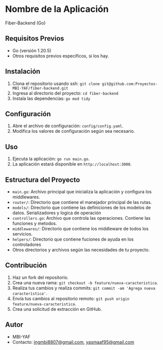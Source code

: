 # Nombre de la Aplicación

Fiber-Backend (Go)

## Requisitos Previos

- Go (versión 1.20.5)
- Otros requisitos previos específicos, si los hay.

## Instalación

1. Clona el repositorio usando ssh: `git clone git@github.com:Proyectos-MBI-YAF/fiber-backend.git`
2. Ingresa al directorio del proyecto: `cd fiber-backend`
3. Instala las dependencias: `go mod tidy`

## Configuración

1. Abre el archivo de configuración: `config/config.yaml`.
2. Modifica los valores de configuración según sea necesario.

## Uso

1. Ejecuta la aplicación: `go run main.go`.
2. La aplicación estará disponible en `http://localhost:3000`.

## Estructura del Proyecto

- `main.go`: Archivo principal que inicializa la aplicación y configura los middlewares.
- `router/`: Directorio que contiene el manejador principal de las rutas.
- `models/`: Directorio que contiene las definiciones de los modelos de datos. Serializadores y logica de operación
- `controllers.go`: Archivo que controla las operaciones. Contiene las funciones y metodos.
- `middlewares/`: Directorio que contiene los middleware de todos los servicios.
- `helpers/`: Directorio que contiene fuciones de ayuda en los controladores
- Otros directorios y archivos según las necesidades de tu proyecto.

## Contribución

1. Haz un fork del repositorio.
2. Crea una nueva rama: `git checkout -b feature/nueva-caracteristica`.
3. Realiza tus cambios y realiza commits: `git commit -am 'Agrega nueva característica'`.
4. Envía tus cambios al repositorio remoto: `git push origin feature/nueva-caracteristica`.
5. Crea una solicitud de extracción en GitHub.

## Autor

- MBI-YAF
- Contacto: ingmbi8807@gmail.com, yasmaaf95@gmail.com


